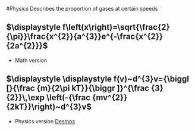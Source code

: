 #Physics
Describes the proportion of gases at certain speeds
## $\displaystyle f\left(x\right)=\sqrt{\frac{2}{\pi}}\frac{x^{2}}{a^{3}}e^{-\frac{x^{2}}{2a^{2}}}$
* Math version
## $\displaystyle \displaystyle f(v)~d^{3}v={\biggl [}{\frac {m}{2\pi kT}}{\biggr ]}^{\frac {3}{2}}\,\exp \left(-{\frac {mv^{2}}{2kT}}\right)~d^{3}v$
* Physics version
[Desmos](https://www.desmos.com/calculator/8tudby8ddv)